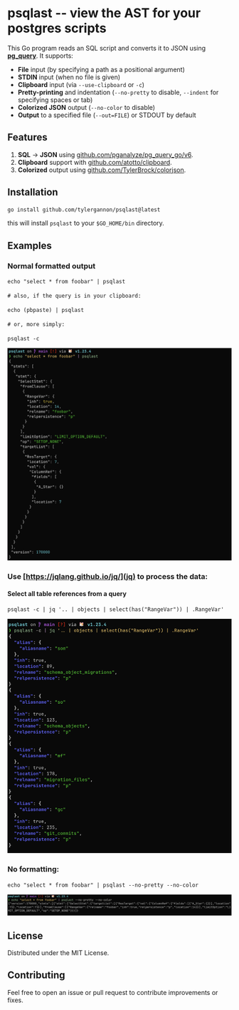 # psqlast -- view the AST for your postgres scripts

This Go program reads an SQL script and converts it to JSON using [**pg_query**](https://github.com/pganalyze/pg_query_go). It supports:

- **File** input (by specifying a path as a positional argument)
- **STDIN** input (when no file is given)
- **Clipboard** input (via `--use-clipboard` or `-c`)
- **Pretty-printing** and indentation (`--no-pretty` to disable, `--indent` for specifying spaces or tab)
- **Colorized JSON** output (`--no-color` to disable)
- **Output** to a specified file (`--out=FILE`) or STDOUT by default

## Features

1. **SQL** → **JSON** using [github.com/pganalyze/pg_query_go/v6](https://github.com/pganalyze/pg_query_go).
2. **Clipboard** support with [github.com/atotto/clipboard](https://github.com/atotto/clipboard).
3. **Colorized** output using [github.com/TylerBrock/colorjson](https://github.com/TylerBrock/colorjson).

## Installation

```bash
go install github.com/tylergannon/psqlast@latest
```
this will install `psqlast` to your `$GO_HOME/bin` directory.


## Examples

### Normal formatted output

```fish
echo "select * from foobar" | psqlast

# also, if the query is in your clipboard:

echo (pbpaste) | psqlast

# or, more simply:

psqlast -c
```
![formatted output](./select_normal.png)

### Use [https://jqlang.github.io/jq/](jq) to process the data:

#### Select all table references from a query

```fish
psqlast -c | jq '.. | objects | select(has("RangeVar")) | .RangeVar'
```

![table references from query](./table_references.png)


### No formatting:

```fish
echo "select * from foobar" | psqlast --no-pretty --no-color
```

![unformatted output](./select_unformatted.png)

## License

Distributed under the MIT License.

## Contributing

Feel free to open an issue or pull request to contribute improvements or fixes.
